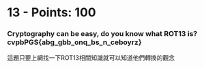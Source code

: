  # 13 - Points: 100
 
 ### Cryptography can be easy, do you know what ROT13 is? cvpbPGS{abg_gbb_onq_bs_n_ceboyrz}

這題只要上網找一下ROT13相關知識就可以知道他們轉換的觀念
